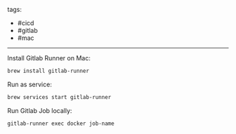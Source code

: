 tags:
- #cicd
- #gitlab
- #mac

---

Install Gitlab Runner on Mac:
```sh
brew install gitlab-runner
```

Run as service:
```sh
brew services start gitlab-runner
```

Run Gitlab Job locally:
```sh
gitlab-runner exec docker job-name
```